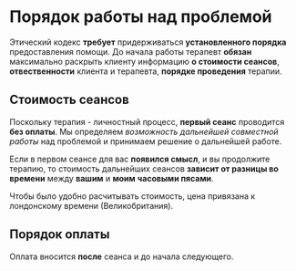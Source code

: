 # Порядок работы над проблемой

Этический кодекс **требует** придерживаться **установленного порядка** предоставления помощи.
До начала работы терапевт **обязан** максимально раскрыть клиенту информацию **о стоимости сеансов**, **отвественности** клиента и терапевта, **порядке проведения** терапии.

## Стоимость сеансов

Поскольку терапия - личностный процесс, **первый сеанс** проводится **без оплаты**. Мы определяем _возможность дальнейшей совместной работы_ над проблемой и принимаем решение о дальнейшей работе.

Если в первом сеансе для вас __появился смысл__, и вы продолжите терапию, то стоимость дальнейших сеансов **зависит от разницы во времени** между __вашим__ и __моим__ **часовыми пясами**.

Чтобы было удобно расчитывать стоимость, цена привязана к лондонскому времени (Великобритания).

## Порядок оплаты

Оплата вносится **после** сеанса и до начала следующего. 	
